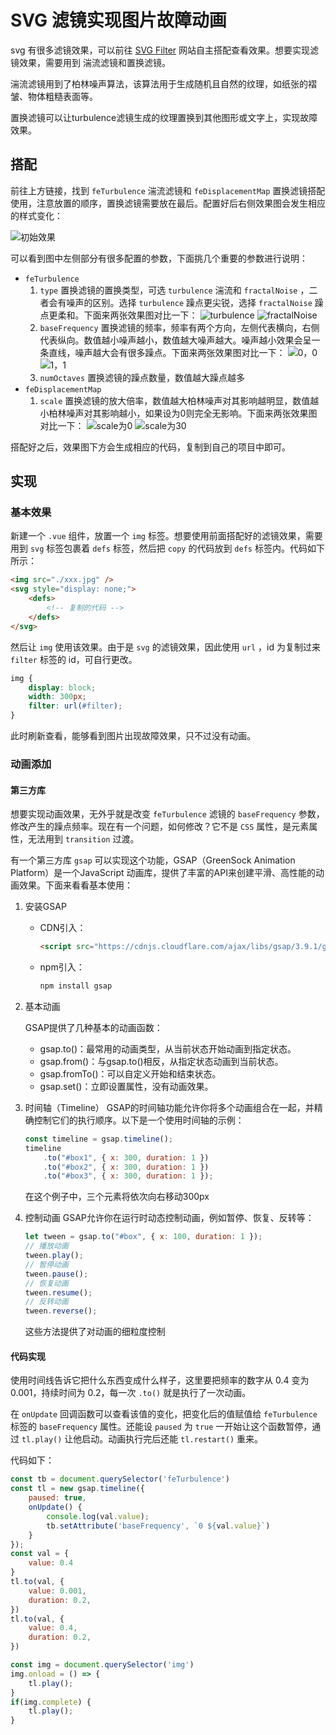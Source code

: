 # SVG 滤镜实现图片故障动画

svg 有很多滤镜效果，可以前往 [SVG Filter](https://yoksel.github.io/svg-filters/#/) 网站自主搭配查看效果。想要实现滤镜效果，需要用到 湍流滤镜和置换滤镜。

湍流滤镜用到了柏林噪声算法，该算法用于生成随机且自然的纹理，如纸张的褶皱、物体粗糙表面等。

置换滤镜可以让turbulence滤镜生成的纹理置换到其他图形或文字上，实现故障效果。

## 搭配

前往上方链接，找到 `feTurbulence` 湍流滤镜和 `feDisplacementMap` 置换滤镜搭配使用，注意放置的顺序，置换滤镜需要放在最后。配置好后右侧效果图会发生相应的样式变化：

![初始效果](https://pic.imgdb.cn/item/67209d65d29ded1a8c121d68.png)

可以看到图中左侧部分有很多配置的参数，下面挑几个重要的参数进行说明：
- `feTurbulence`
  1. `type` 置换滤镜的置换类型，可选 `turbulence` 湍流和 `fractalNoise` ，二者会有噪声的区别。选择 `turbulence` 躁点更尖锐，选择 `fractalNoise` 躁点更柔和。下面来两张效果图对比一下：
    ![turbulence](https://pic.imgdb.cn/item/67209fcdd29ded1a8c143eb3.png)
    ![fractalNoise](https://pic.imgdb.cn/item/67209fe9d29ded1a8c145400.png)
  2. `baseFrequency` 置换滤镜的频率，频率有两个方向，左侧代表横向，右侧代表纵向。数值越小噪声越小，数值越大噪声越大。噪声越小效果会呈一条直线，噪声越大会有很多躁点。下面来两张效果图对比一下：
    ![0，0](https://pic.imgdb.cn/item/6720a0bed29ded1a8c152b65.png)
    ![1，1](https://pic.imgdb.cn/item/6720a0dcd29ded1a8c154ec0.png)
  3. `numOctaves` 置换滤镜的躁点数量，数值越大躁点越多
- `feDisplacementMap`
  1. `scale` 置换滤镜的放大倍率，数值越大柏林噪声对其影响越明显，数值越小柏林噪声对其影响越小，如果设为0则完全无影响。下面来两张效果图对比一下：
    ![scale为0](https://pic.imgdb.cn/item/6720a1ced29ded1a8c162a48.png)
    ![scale为30](https://pic.imgdb.cn/item/6720a1ebd29ded1a8c16411b.png)

搭配好之后，效果图下方会生成相应的代码，复制到自己的项目中即可。

## 实现

### 基本效果

新建一个 `.vue` 组件，放置一个 `img` 标签。想要使用前面搭配好的滤镜效果，需要用到 `svg` 标签包裹着 `defs` 标签，然后把 `copy` 的代码放到 `defs` 标签内。代码如下所示：

```html
<img src="./xxx.jpg" />
<svg style="display: none;">
    <defs>
        <!-- 复制的代码 -->
    </defs>
</svg>
```

然后让 `img` 使用该效果。由于是 `svg` 的滤镜效果，因此使用 `url` ，id 为复制过来 `filter` 标签的 id，可自行更改。

```css
img {
    display: block;
    width: 300px;
    filter: url(#filter);
}
```

此时刷新查看，能够看到图片出现故障效果，只不过没有动画。

### 动画添加

#### 第三方库

想要实现动画效果，无外乎就是改变 `feTurbulence` 滤镜的 `baseFrequency` 参数，修改产生的躁点频率。现在有一个问题，如何修改？它不是 `CSS` 属性，是元素属性，无法用到 `transition` 过渡。

有一个第三方库 `gsap` 可以实现这个功能，GSAP（GreenSock Animation Platform）是一个JavaScript 动画库，提供了丰富的API来创建平滑、高性能的动画效果。下面来看看基本使用：

1. 安装GSAP
    - CDN引入：
        ```html
        <script src="https://cdnjs.cloudflare.com/ajax/libs/gsap/3.9.1/gsap.min.js"></script>
        ```
    - npm引入：
        ```bash
        npm install gsap
        ```

2. 基本动画

    GSAP提供了几种基本的动画函数：
   - gsap.to()：最常用的动画类型，从当前状态开始动画到指定状态。
   - gsap.from()：与gsap.to()相反，从指定状态动画到当前状态。
   - gsap.fromTo()：可以自定义开始和结束状态。
   - gsap.set()：立即设置属性，没有动画效果。

3. 时间轴（Timeline）
    GSAP的时间轴功能允许你将多个动画组合在一起，并精确控制它们的执行顺序。以下是一个使用时间轴的示例：

    ```javascript
    const timeline = gsap.timeline();
    timeline
        .to("#box1", { x: 300, duration: 1 })
        .to("#box2", { x: 300, duration: 1 })
        .to("#box3", { x: 300, duration: 1 });
    ```
    在这个例子中，三个元素将依次向右移动300px

4. 控制动画
    GSAP允许你在运行时动态控制动画，例如暂停、恢复、反转等：

    ```javascript
    let tween = gsap.to("#box", { x: 100, duration: 1 });
    // 播放动画
    tween.play();
    // 暂停动画
    tween.pause();
    // 恢复动画
    tween.resume();
    // 反转动画
    tween.reverse();
    ```
    这些方法提供了对动画的细粒度控制

#### 代码实现
使用时间线告诉它把什么东西变成什么样子，这里要把频率的数字从 0.4 变为 0.001，持续时间为 0.2，每一次 `.to()` 就是执行了一次动画。

在 `onUpdate` 回调函数可以查看该值的变化，把变化后的值赋值给 `feTurbulence` 标签的 `baseFrequency` 属性。还能设 `paused` 为 `true` 一开始让这个函数暂停，通过 `tl.play()` 让他启动。动画执行完后还能 `tl.restart()` 重来。

代码如下：
```js
const tb = document.querySelector('feTurbulence')
const tl = new gsap.timeline({
    paused: true,
    onUpdate() {
        console.log(val.value);
        tb.setAttribute('baseFrequency', `0 ${val.value}`)
    }
});
const val = {
    value: 0.4
}
tl.to(val, {
    value: 0.001,
    duration: 0.2,
})
tl.to(val, {
    value: 0.4,
    duration: 0.2,
})

const img = document.querySelector('img')
img.onload = () => {
    tl.play();
}
if(img.complete) {
    tl.play();
}
```